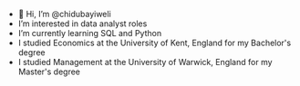- 👋 Hi, I’m @chidubayiweli
- I’m interested in data analyst roles
- I’m currently learning SQL and Python
- I studied Economics at the University of Kent, England for my Bachelor's degree
- I studied Management at the University of Warwick, England for my Master's degree
  

<!---
chidubayiweli/chidubayiweli is a ✨ special ✨ repository because its `README.md` (this file) appears on your GitHub profile.
You can click the Preview link to take a look at your changes.
--->
